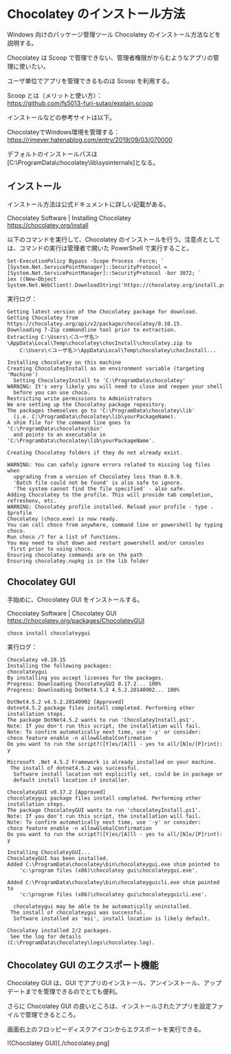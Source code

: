 # Chocolatey のインストール方法
Windows 向けのパッケージ管理ツール Chocolatey のインストール方法などを説明する。

Chocolatey は Scoop で管理できない、管理者権限がからむようなアプリの管理に使いたい。

ユーザ単位でアプリを管理できるものは Scoop を利用する。

Scoop とは（メリットと使い方）：  
https://github.com/fs5013-furi-sutao/explain.scoop

インストールなどの参考サイトは以下。

ChocolateyでWindows環境を管理する：  
https://rimever.hatenablog.com/entry/2019/09/03/070000  

デフォルトのインストールパスは[C:\ProgramData\chocolatey\lib\sysinternals]となる。  

## インストール  
インストール方法は公式ドキュメントに詳しい記載がある。

Chocolatey Software | Installing Chocolatey  
https://chocolatey.org/install

以下のコマンドを実行して、Chocolatey のインストールを行う。注意点としては、コマンドの実行は管理者で開いた PowerShell で実行すること。

```console
Set-ExecutionPolicy Bypass -Scope Process -Force; `
[System.Net.ServicePointManager]::SecurityProtocol = [System.Net.ServicePointManager]::SecurityProtocol -bor 3072; `
iex ((New-Object System.Net.WebClient).DownloadString('https://chocolatey.org/install.ps1'))
```

実行ログ：  
```
Getting latest version of the Chocolatey package for download.
Getting Chocolatey from https://chocolatey.org/api/v2/package/chocolatey/0.10.15.
Downloading 7-Zip commandline tool prior to extraction.
Extracting C:\Users\＜ユーザ名＞\AppData\Local\Temp\chocolatey\chocInstall\chocolatey.zip to 
    C:\Users\＜ユーザ名＞\AppData\Local\Temp\chocolatey\chocInstall...
    
Installing chocolatey on this machine
Creating ChocolateyInstall as an environment variable (targeting 'Machine')
  Setting ChocolateyInstall to 'C:\ProgramData\chocolatey'
WARNING: It's very likely you will need to close and reopen your shell
  before you can use choco.
Restricting write permissions to Administrators
We are setting up the Chocolatey package repository.
The packages themselves go to 'C:\ProgramData\chocolatey\lib'
  (i.e. C:\ProgramData\chocolatey\lib\yourPackageName).
A shim file for the command line goes to 'C:\ProgramData\chocolatey\bin'
  and points to an executable in 'C:\ProgramData\chocolatey\lib\yourPackageName'.

Creating Chocolatey folders if they do not already exist.

WARNING: You can safely ignore errors related to missing log files when
  upgrading from a version of Chocolatey less than 0.9.9.
  'Batch file could not be found' is also safe to ignore.
  'The system cannot find the file specified' - also safe.
Adding Chocolatey to the profile. This will provide tab completion, refreshenv, etc.
WARNING: Chocolatey profile installed. Reload your profile - type . $profile
Chocolatey (choco.exe) is now ready.
You can call choco from anywhere, command line or powershell by typing choco.
Run choco /? for a list of functions.
You may need to shut down and restart powershell and/or consoles
 first prior to using choco.
Ensuring chocolatey commands are on the path
Ensuring chocolatey.nupkg is in the lib folder
```

## Chocolatey GUI
手始めに、Chocolatey GUI をインストールする。

Chocolatey Software | Chocolatey GUI  
https://chocolatey.org/packages/ChocolateyGUI

```console
choco install chocolateygui
```

実行ログ：  
```
Chocolatey v0.10.15
Installing the following packages:
chocolateygui
By installing you accept licenses for the packages.
Progress: Downloading ChocolateyGUI 0.17.2... 100%
Progress: Downloading DotNet4.5.2 4.5.2.20140902... 100%

DotNet4.5.2 v4.5.2.20140902 [Approved]
dotnet4.5.2 package files install completed. Performing other installation steps.
The package DotNet4.5.2 wants to run 'ChocolateyInstall.ps1'.
Note: If you don't run this script, the installation will fail.
Note: To confirm automatically next time, use '-y' or consider:
choco feature enable -n allowGlobalConfirmation
Do you want to run the script?([Y]es/[A]ll - yes to all/[N]o/[P]rint): y

Microsoft .Net 4.5.2 Framework is already installed on your machine.
 The install of dotnet4.5.2 was successful.
  Software install location not explicitly set, could be in package or
  default install location if installer.

ChocolateyGUI v0.17.2 [Approved]
chocolateygui package files install completed. Performing other installation steps.
The package ChocolateyGUI wants to run 'chocolateyInstall.ps1'.
Note: If you don't run this script, the installation will fail.
Note: To confirm automatically next time, use '-y' or consider:
choco feature enable -n allowGlobalConfirmation
Do you want to run the script?([Y]es/[A]ll - yes to all/[N]o/[P]rint): y

Installing ChocolateyGUI...
ChocolateyGUI has been installed.
Added C:\ProgramData\chocolatey\bin\chocolateygui.exe shim pointed to 
    'c:\program files (x86)\chocolatey gui\chocolateygui.exe'.
    
Added C:\ProgramData\chocolatey\bin\chocolateyguicli.exe shim pointed to 
    'c:\program files (x86)\chocolatey gui\chocolateyguicli.exe'.
    
  chocolateygui may be able to be automatically uninstalled.
 The install of chocolateygui was successful.
  Software installed as 'msi', install location is likely default.

Chocolatey installed 2/2 packages.
 See the log for details (C:\ProgramData\chocolatey\logs\chocolatey.log).
 ```

## Chocolatey GUI のエクスポート機能
Chocolatey GUI は、GUI でアプリのインストール、アンインストール、アップデートまでを管理できるのでとても便利。

さらに Chocolatey GUI の良いところは、インストールされたアプリを設定ファイルで管理できるところ。

画面右上のフロッピーディスクアイコンからエクスポートを実行できる。

!(Chocolatey GUI)[./chocolatey.png]
